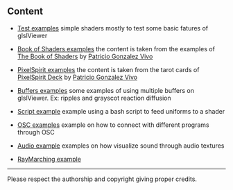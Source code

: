 ## Content

* [Test examples](https://github.com/patriciogonzalezvivo/glslViewer/tree/main/examples/2D/00_tests) simple shaders mostly to test some basic fatures of glslViewer

* [Book of Shaders examples](https://github.com/patriciogonzalezvivo/glslViewer/tree/main/examples/2D/01_thebookofshaders) the content is taken from the examples of [The Book of Shaders](https://github.com/patriciogonzalezvivo/thebookofshaders) by [Patricio Gonzalez Vivo](https://twitter.com/patriciogv)

* [PixelSpirit examples](https://github.com/patriciogonzalezvivo/glslViewer/tree/main/examples/2D/02_pixelspiritdeck) the content is taken from the tarot cards of [PixelSpirit Deck](http://pixelspiritdeck.com) by [Patricio Gonzalez Vivo](https://twitter.com/patriciogv)

* [Buffers examples](https://github.com/patriciogonzalezvivo/glslViewer/tree/main/examples/2D/03_buffers) some examples of using multiple buffers on glslViewer. Ex: ripples and grayscot reaction diffusion

* [Script example](https://github.com/patriciogonzalezvivo/glslViewer/tree/main/examples/2D/04_scripts) example using a bash script to feed uniforms to a shader

* [OSC examples](https://github.com/patriciogonzalezvivo/glslViewer/tree/main/examples/2D/05_OSC) example on how to connect with different programs through OSC

* [Audio example](https://github.com/patriciogonzalezvivo/glslViewer/tree/main/examples/2D/06_audio) examples on how visualize sound through audio textures

* [RayMarching example](https://github.com/patriciogonzalezvivo/glslViewer/tree/main/examples/2D/07_raymarching)


------------

Please respect the authorship and copyright giving proper credits.